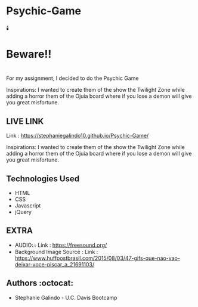 # Psychic-Game
 :candle:
# Beware!!<h1> 
For my assignment, I decided to do the Psychic Game 

Inspirations: I wanted to create them of the show the Twilight Zone while adding a horror them of the Ojuia board where if you lose a demon will give you great misfortune. 

## LIVE LINK 
Link :  https://stephaniegalindo10.github.io/Psychic-Game/



Inspirations: I wanted to create them of the show the Twilight Zone while adding a horror them of the Ojuia board where if you lose a demon will give you great misfortune. 

## Technologies Used 
* HTML
* CSS
* Javascript
* jQuery

## EXTRA
* AUDIO::notes: Link : https://freesound.org/
* Background Image Source : Link : https://www.huffpostbrasil.com/2015/08/03/47-gifs-que-nao-vao-deixar-voce-piscar_a_21691103/



## Authors :octocat:
* Stephanie Galindo - U.C. Davis Bootcamp

